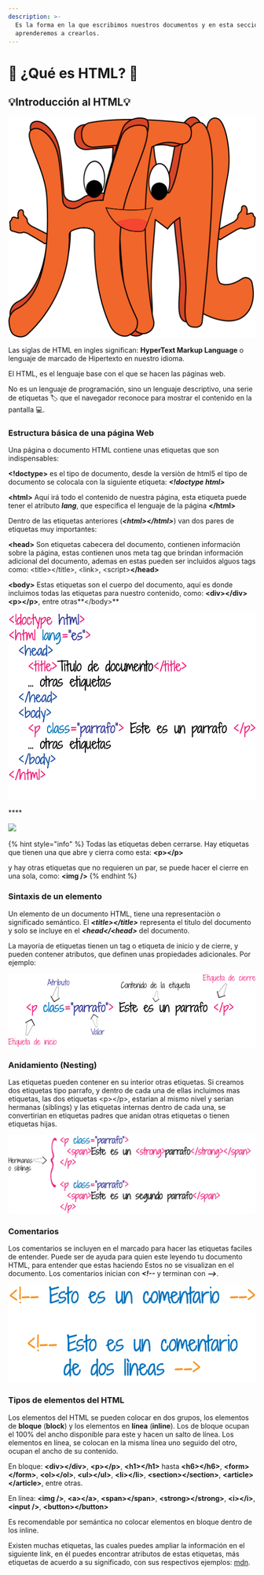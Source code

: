```yaml
---
description: >-
  Es la forma en la que escribimos nuestros documentos y en esta sección
  aprenderemos a crearlos.
---
```


# 📄 ¿Qué es HTML? 📄

## 💡Introducción al HTML💡

![](../.gitbook/assets/html2.png)

Las siglas de HTML en ingles significan: **HyperText Markup Language** o lenguaje de marcado de Hipertexto en nuestro idioma.

El HTML, es el lenguaje base con el que se hacen las páginas web.

No es un lenguaje de programación, sino un lenguaje descriptivo, una serie de etiquetas 🏷️ que el navegador reconoce para mostrar el contenido en la pantalla 💻.

### Estructura básica de una página Web

Una página o documento HTML contiene unas etiquetas que son indispensables:

**&lt;!doctype&gt;** es el tipo de documento, desde la versiòn de html5 el tipo de documento se colocala con la siguiente etiqueta: _**&lt;!doctype html&gt;**_ 

**&lt;html&gt;** Aquí irá todo el contenido de nuestra página, esta etiqueta puede tener el atributo _**lang**_, que especifica el lenguaje de la página **&lt;/html&gt;** 

Dentro de las etiquetas anteriores \(_**&lt;html&gt;&lt;/html&gt;**_\) van dos pares de etiquetas muy importantes:

**&lt;head&gt;** Son etiquetas cabecera del documento, contienen información sobre la página, estas contienen unos meta tag que brindan información adicional del documento, ademas en estas pueden ser incluidos alguos tags como: &lt;title&gt;&lt;/title&gt;, &lt;link&gt;, &lt;script&gt;**&lt;/head&gt;**

**&lt;body&gt;** Estas etiquetas son el cuerpo del documento, aquí es donde incluimos todas las etiquetas para nuestro contenido, como: **&lt;div&gt;&lt;/div&gt;&lt;p&gt;&lt;/p&gt;**, entre otras**&lt;/body&gt;**

![](../.gitbook/assets/html.png)

\*\*\*\*

![](https://lh5.googleusercontent.com/KY5iylncV2ihtT-7_lNGp_4riqyU-Fj_Qb5oKYCLCBsvra7qREmv5Tvn6nDLUVyASEm3qKp2xv_4LcW_fc1l2sVGj5usTImEwmQmJsXiCgiIrn-MUJOG-Qcj3oHiREpDfEzrrByItog)

{% hint style="info" %}
Todas las etiquetas deben cerrarse. Hay etiquetas que tienen una que abre y cierra como esta: **&lt;p&gt;&lt;/p&gt;**

y hay otras etiquetas que no requieren un par, se puede hacer el cierre en una sola, como: **&lt;img /&gt;**
{% endhint %}

### Sintaxis de un elemento

Un elemento de un documento HTML, tiene una representaciòn o significado semántico. El _**&lt;title&gt;&lt;/title&gt;**_ representa el titulo del documento y solo se incluye en el _**&lt;head&lt;/&lt;head&gt;**_ del documento.

La mayoria de etiquetas tienen un tag o etiqueta de inicio y de cierre, y pueden contener atributos, que definen unas propiedades adicionales. Por ejemplo:

![](../.gitbook/assets/textos.png)

### Anidamiento \(Nesting\)

Las etiquetas pueden contener en su interior otras etiquetas. Si creamos dos etiquetas tipo parrafo, y dentro de cada una de ellas incluimos mas etiquetas, las dos etiquetas &lt;p&gt;&lt;/p&gt;, estarian al mismo nivel y serian hermanas \(siblings\) y las etiquetas internas dentro de cada una, se convertirian en etiquetas padres que anidan otras etiquetas o tienen etiquetas hijas.

![](../.gitbook/assets/anidamiento.png)

### Comentarios

Los comentarios se incluyen en el marcado para hacer las etiquetas faciles de entender. Puede ser de ayuda para quien este leyendo tu documento HTML, para entender que estas haciendo Estos no se visualizan en el documento. Los comentarios inician con _**&lt;!--**_ y terminan con _**--&gt;**_.

![](../.gitbook/assets/comentario.png)

### **Tipos de elementos del HTML**

Los elementos del HTML se pueden colocar en dos grupos, los elementos de **bloque** \(**block**\) y los elementos en **línea** \(**inline**\). Los de bloque ocupan el 100% del ancho disponible para este y hacen un salto de línea. Los elementos en línea, se colocan en la misma línea uno seguido del otro, ocupan el ancho de su contenido.

En bloque: **&lt;div&gt;&lt;/div&gt;**, **&lt;p&gt;&lt;/p&gt;**, **&lt;h1&gt;&lt;/h1&gt;** hasta **&lt;h6&gt;&lt;/h6&gt;**, **&lt;form&gt;&lt;/form&gt;**, **&lt;ol&gt;&lt;/ol&gt;**, **&lt;ul&gt;&lt;/ul&gt;**, **&lt;li&gt;&lt;/li&gt;**, **&lt;section&gt;&lt;/section&gt;**, **&lt;article&gt;&lt;/article&gt;**, entre otras.

En línea: **&lt;img /&gt;**, **&lt;a&gt;&lt;/a&gt;**, **&lt;span&gt;&lt;/span&gt;**, **&lt;strong&gt;&lt;/strong&gt;**, **&lt;i&gt;&lt;/i&gt;**, **&lt;input /&gt;**, **&lt;button&gt;&lt;/button&gt;**

Es recomendable por semántica no colocar elementos en bloque dentro de los inline.

Existen muchas etiquetas, las cuales puedes ampliar la información en el siguiente link, en él puedes encontrar atributos de estas etiquetas, más etiquetas de acuerdo a su significado, con sus respectivos ejemplos: [mdn](https://developer.mozilla.org/es/docs/Web/HTML).

 

